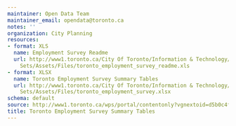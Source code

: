```yaml
---
maintainer: Open Data Team
maintainer_email: opendata@toronto.ca
notes: ''
organization: City Planning
resources:
- format: XLS
  name: Employment Survey Readme
  url: http://www1.toronto.ca/City Of Toronto/Information & Technology/Open Data/Data
    Sets/Assets/Files/toronto_employment_survey_readme.xls
- format: XLSX
  name: Toronto Employment Survey Summary Tables
  url: http://www1.toronto.ca/City Of Toronto/Information & Technology/Open Data/Data
    Sets/Assets/Files/toronto_employment_survey.xlsx
schema: default
source: http://www1.toronto.ca/wps/portal/contentonly?vgnextoid=d5b0c4fdc0b8f310VgnVCM10000071d60f89RCRD&vgnextchannel=1a66e03bb8d1e310VgnVCM10000071d60f89RCRD
title: Toronto Employment Survey Summary Tables
---
```

